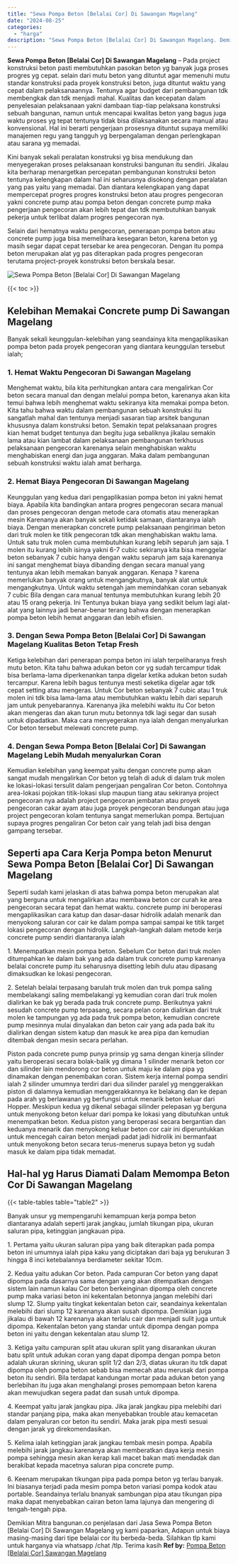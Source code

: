 ```yaml
---
title: "Sewa Pompa Beton [Belalai Cor] Di Sawangan Magelang"
date: "2024-08-25"
categories: 
  - "harga"
description: "Sewa Pompa Beton [Belalai Cor] Di Sawangan Magelang. Demikian Mitra bangunan.co penjelasan dari Jasa Sewa Pompa Beton [Belalai Cor] Di Sawangan Magelang yg..."
---
```


**Sewa Pompa Beton \[Belalai Cor\] Di Sawangan Magelang** – Pada project konstruksi beton pasti membutuhkan pasokan beton yg banyak juga proses progres yg cepat. selain dari mutu beton yang dituntut agar memenuhi mutu standar konstruksi pada proyek konstruksi beton, juga dituntut waktu yang cepat dalam pelaksanaannya. Tentunya agar budget dari pembangunan tdk membengkak dan tdk menjadi mahal. Kualitas dan kecepatan dalam penyelesaian pelaksanaan yakni dambaan tiap-tiap pelaksana konstruksi sebuah bangunan, namun untuk mencapai kwalitas beton yang bagus juga waktu proses yg tepat tentunya tidak bisa dilaksanakan secara manual atau konvensional. Hal ini berarti pengerjaan prosesnya dituntut supaya memiliki manajemen regu yang tangguh yg berpengalaman dengan perlengkapan atau sarana yg memadai.

Kini banyak sekali peralatan konstruksi yg bisa mendukung dan menyegerakan proses pelaksanaan konstruksi bangunan itu sendiri. Jikalau kita berharap menargetkan percepatan pembangunan konstruksi beton tentunya kelengkapan dalam hal ini seharusnya disokong dengan peralatan yang pas yaitu yang memadai. Dan diantara kelengkapan yang dapat mempercepat progres progres konstruksi beton atau progres pengecoran yakni concrete pump atau pompa beton dengan concrete pump maka pengerjaan pengecoran akan lebih tepat dan tdk membutuhkan banyak pekerja untuk terlibat dalam progres pengecoran nya.

Selain dari hematnya waktu pengecoran, penerapan pompa beton atau concrete pump juga bisa memelihara kesegaran beton, karena beton yg masih segar dapat cepat tersebar ke area pengecoran. Dengan itu pompa beton merupakan alat yg pas diterapkan pada progres pengecoran terutama project-proyek konstruksi beton berskala besar.

![Sewa Pompa Beton [Belalai Cor] Di Sawangan Magelang](/images/sewa-concrete-pump-33.png)

{{< toc >}}

## Kelebihan Memakai Concrete pump Di Sawangan Magelang

Banyak sekali keunggulan-kelebihan yang seandainya kita mengaplikasikan pompa beton pada proyek pengecoran yang diantara keunggulan tersebut ialah;

### 1\. Hemat Waktu Pengecoran Di Sawangan Magelang

Menghemat waktu, bila kita perhitungkan antara cara mengalirkan Cor beton secara manual dan dengan melalui pompa beton, karenanya akan kita temui bahwa lebih menghemat waktu sekiranya kita memakai pompa beton. Kita tahu bahwa waktu dalam pembangunan sebuah konstruksi itu sangatlah mahal dan tentunya menjadi sasaran tiap arsitek bangunan khususnya dalam konstruksi beton. Semakin tepat pelaksanaan progres kian hemat budget tentunya dan begitu juga sebaliknya jikalau semakin lama atau kian lambat dalam pelaksanaan pembangunan terkhusus pelaksanaan pengecoran karenanya selain menghabiskan waktu menghabiskan energi dan juga anggaran. Maka dalam pembangunan sebuah konstruksi waktu ialah amat berharga.

### 2\. Hemat Biaya Pengecoran Di Sawangan Magelang

Keunggulan yang kedua dari pengaplikasian pompa beton ini yakni hemat biaya. Apabila kita bandingkan antara progres pengecoran secara manual dan proses pengecoran dengan metode cara otomatis atau menerapkan mesin Karenanya akan banyak sekali ketidak samaan, diantaranya ialah biaya. Dengan menerapkan concrete pump pelaksanaan pengiriman beton dari truk molen ke titik pengecoran tdk akan menghabiskan waktu lama. Untuk satu truk molen cuma membutuhkan kurang lebih separuh jam saja. 1 molen itu kurang lebih isinya yakni 6-7 cubic sekiranya kita bisa menggelar beton sebanyak 7 cubic hanya dengan waktu separuh jam saja karenanya ini sangat menghemat biaya dibanding dengan secara manual yang tentunya akan lebih memakan banyak anggaran. Kenapa ? karena memerlukan banyak orang untuk mengangkutnya, banyak alat untuk mengangkutnya. Untuk waktu setengah jam memindahkan coran sebanyak 7 cubic Bila dengan cara manual tentunya membutuhkan kurang lebih 20 atau 15 orang pekerja. Ini Tentunya bukan biaya yang sedikit belum lagi alat-alat yang lainnya jadi benar-benar terang bahwa dengan menerapkan pompa beton lebih hemat anggaran dan lebih efisien.

### 3\. Dengan Sewa Pompa Beton \[Belalai Cor\] Di Sawangan Magelang Kualitas Beton Tetap Fresh

Ketiga kelebihan dari penerapan pompa beton ini ialah terpeliharanya fresh mutu beton. Kita tahu bahwa adukan beton cor yg sudah tercampur tidak bisa berlama-lama diperkenankan tanpa digelar ketika adukan beton sudah tercampur. Karena lebih bagus tentunya mesti seketika digelar agar tdk cepat setting atau mengeras. Untuk Cor beton sebanyak 7 cubic atau 1 truk molen ini tdk bisa lama-lama atau membutuhkan waktu lebih dari separuh jam untuk penyebarannya. Karenanya jika melebihi waktu itu Cor beton akan mengeras dan akan turun mutu betonnya tdk lagi segar dan susah untuk dipadatkan. Maka cara menyegerakan nya ialah dengan menyalurkan Cor beton tersebut melewati concrete pump.

### 4\. Dengan Sewa Pompa Beton \[Belalai Cor\] Di Sawangan Magelang Lebih Mudah menyalurkan Coran

Kemudian kelebihan yang keempat yaitu dengan concrete pump akan sangat mudah mengalirkan Cor beton yg telah di aduk di dalam truk molen ke lokasi-lokasi tersulit dalam pengerjaan pengaliran Cor beton. Contohnya area-lokasi pojokan titik-lokasi slup maupun tiang atau sekiranya project pengecoran nya adalah project pengecoran jembatan atau proyek pengecoran cakar ayam atau juga proyek pengecoran bendungan atau juga project pengecoran kolam tentunya sangat memerlukan pompa. Bertujuan supaya progres pengaliran Cor beton cair yang telah jadi bisa dengan gampang tersebar.

## Seperti apa Cara Kerja Pompa beton Menurut Sewa Pompa Beton \[Belalai Cor\] Di Sawangan Magelang

Seperti sudah kami jelaskan di atas bahwa pompa beton merupakan alat yang berguna untuk mengalirkan atau membawa beton cor curah ke area pengecoran secara tepat dan hemat waktu. concrete pump ini beroperasi mengaplikasikan cara katup dan dasar-dasar hidrolik adalah menarik dan menyokong saluran cor cair ke dalam pompa sampai sampai ke titik target lokasi pengecoran dengan hidrolik. Langkah-langkah dalam metode kerja concrete pump sendiri diantaranya ialah

1\. Menempatkan mesin pompa beton. Sebelum Cor beton dari truk molen ditumpahkan ke dalam bak yang ada dalam truk concrete pump karenanya belalai concrete pump itu seharusnya disetting lebih dulu atau dipasang dimaksudkan ke lokasi pengecoran.

2\. Setelah belalai terpasang barulah truk molen dan truk pompa saling membelakangi saling membelakangi yg kemudian coran dari truk molen dialirkan ke bak yg berada pada truk concrete pump. Berikutnya yakni sesudah concrete pump terpasang, secara pelan coran dialirkan dari truk molen ke tampungan yg ada pada truk pompa beton, kemudian concrete pump mesinnya mulai dinyalakan dan beton cair yang ada pada bak itu dialirkan dengan sistem katup dan masuk ke area pipa dan kemudian ditembak dengan mesin secara perlahan.

Piston pada concrete pump punya prinsip yg sama dengan kinerja silinder yaitu beroperasi secara bolak-balik yg dimana 1 silinder menarik beton cor dan silinder lain mendorong cor beton untuk maju ke dalam pipa yg dinamakan dengan penembakan coran. Sistem kerja internal pompa sendiri ialah 2 silinder umumnya terdiri dari dua silinder paralel yg menggerakkan piston di dalamnya kemudian menggerakkannya ke belakang dan ke depan pada arah yg berlawanan yg berfungsi untuk menarik beton keluar dari Hopper. Meskipun kedua yg dikenal sebagai silinder pelepasan yg berguna untuk menyokong beton keluar dari pompa ke lokasi yang dibutuhkan untuk menempatkan beton. Kedua piston yang beroperasi secara bergantian dan keduanya menarik dan menyokong keluar beton cor cair ini diperuntukkan untuk mencegah cairan beton menjadi padat jadi hidrolik ini bermanfaat untuk menyokong beton secara terus-menerus supaya beton yg sudah masuk ke dalam pipa tidak memadat.

## Hal-hal yg Harus Diamati Dalam Memompa Beton Cor Di Sawangan Magelang

{{< table-tables table="table2" >}}

Banyak unsur yg mempengaruhi kemampuan kerja pompa beton diantaranya adalah seperti jarak jangkau, jumlah tikungan pipa, ukuran saluran pipa, ketinggian jangkauan pipa.

1\. Pertama yaitu ukuran saluran pipa yang baik diterapkan pada pompa beton ini umumnya ialah pipa kaku yang diciptakan dari baja yg berukuran 3 hingga 8 inci ketebalannya berdiameter sekitar 10cm.

2\. Kedua yaitu adukan Cor beton. Pada campuran Cor beton yang dapat dipompa pada dasarnya sama dengan yang akan ditempatkan dengan sistem lain namun kalau Cor beton berkeinginan dipompa oleh concrete pump maka variasi beton ini kekentalan betonnya jangan melebihi dari slump 12. Slump yaitu tingkat kekentalan beton cair, seandainya kekentalan melebihi dari slump 12 karenanya akan susah dipompa. Demikian juga jikalau di bawah 12 karenanya akan terlalu cair dan menjadi sulit juga untuk dipompa. Kekentalan beton yang standar untuk dipompa dengan pompa beton ini yaitu dengan kekentalan atau slump 12.

3\. Ketiga yaitu campuran split atau ukuran split yang disarankan ukuran batu split untuk adukan coran yang dapat dipompa dengan pompa beton adalah ukuran skrining, ukuran split 1/2 dan 2/3, diatas ukuran itu tdk dapat dipompa oleh pompa beton sebab bisa memecah atau merusak dari pompa beton itu sendiri. Bila terdapat kandungan mortar pada adukan beton yang berlebihan itu juga akan menghalangi proses pemompaan beton karena akan mewujudkan segera padat dan susah untuk dipompa.

4\. Keempat yaitu jarak jangkau pipa. Jika jarak jangkau pipa melebihi dari standar panjang pipa, maka akan menyebabkan trouble atau kemacetan dalam penyaluran cor beton itu sendiri. Maka jarak pipa mesti sesuai dengan jarak yg direkomendasikan.

5\. Kelima ialah ketinggian jarak jangkau tembak mesin pompa. Apabila melebihi jarak jangkau karenanya akan memberatkan daya kerja mesin pompa sehingga mesin akan kerap kali macet bakan mati mendadak dan berakibat kepada macetnya saluran pipa concrete pump.

6\. Keenam merupakan tikungan pipa pada pompa beton yg terlau banyak. Ini biasanya terjadi pada mesim pompa beton variasi pompa kodok atau portable. Seandainya terlalu bnanyak sambungan pipa atau tikungan pipa maka dapat menyebabkan cairan beton lama lajunya dan mengering di tengah-tengah pipa.

Demikian Mitra bangunan.co penjelasan dari Jasa Sewa Pompa Beton \[Belalai Cor\] Di Sawangan Magelang yg kami paparkan, Adapun untuk biaya masing-masing dari tipe belalai cor itu berbeda-beda. Silahkan tlp kami untuk harganya via whatsapp /chat /tlp. Terima kasih
**Ref by:** [Pompa Beton [Belalai Cor] Sawangan Magelang](https://id.wikipedia.org/wiki/Pompa)
